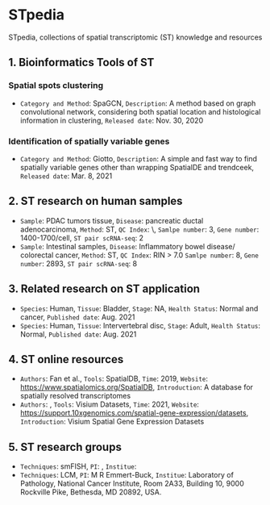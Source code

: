 # STpedia
STpedia, collections of spatial transcriptomic (ST) knowledge and resources
## 1. Bioinformatics Tools of ST

### Spatial spots clustering
- `Category and Method`: SpaGCN, `Description`: A method based on graph convolutional network, considering both spatial location and histological information in clustering, `Released date`: Nov. 30, 2020

### Identification of spatially variable genes
- `Category and Method`: Giotto, `Description`: A simple and fast way to find spatially variable genes other than wrapping SpatialDE and trendceek, `Released date`: Mar. 8, 2021

## 2. ST research on human samples
- `Sample`: PDAC tumors tissue, `Disease`: pancreatic ductal adenocarcinoma, `Method`: ST, `QC Index`: \\, `Samlpe number`: 3, `Gene number`: 1400-1700/cell, `ST pair scRNA-seq`: 2
- `Sample`: Intestinal samples, `Disease`: Inflammatory bowel disease/ colorectal cancer, `Method`: ST, `QC Index`: RIN > 7.0 `Samlpe number`: 8, `Gene number`: 2893, `ST pair scRNA-seq`: 8

## 3. Related research on ST application
- `Species`: Human, `Tissue`: Bladder, `Stage`: NA, `Health Status`: Normal and cancer, `Published date`: Aug. 2021
- `Species`: Human, `Tissue`: Intervertebral disc, `Stage`: Adult, `Health Status`: Normal, `Published date`: Aug. 2021

## 4. ST online resources
- `Authors`: Fan et al., `Tools`: SpatialDB, `Time`: 2019, `Website`: https://www.spatialomics.org/SpatialDB, `Introduction`: A database for spatially resolved transcriptomes
- `Authors`: , `Tools`: Visium Datasets, `Time`: 2021, `Website`: https://support.10xgenomics.com/spatial-gene-expression/datasets, `Introduction`: Visium Spatial Gene Expression Datasets

## 5. ST research groups
- `Techniques`: smFISH, `PI`: , `Institue`: 
- `Techniques`: LCM, `PI`: M R Emmert-Buck, `Institue`: Laboratory of Pathology, National Cancer Institute, Room 2A33, Building 10, 9000 Rockville Pike, Bethesda, MD 20892, USA.
